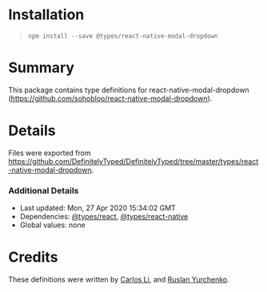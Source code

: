 # Installation
> `npm install --save @types/react-native-modal-dropdown`

# Summary
This package contains type definitions for react-native-modal-dropdown (https://github.com/sohobloo/react-native-modal-dropdown).

# Details
Files were exported from https://github.com/DefinitelyTyped/DefinitelyTyped/tree/master/types/react-native-modal-dropdown.

### Additional Details
 * Last updated: Mon, 27 Apr 2020 15:34:02 GMT
 * Dependencies: [@types/react](https://npmjs.com/package/@types/react), [@types/react-native](https://npmjs.com/package/@types/react-native)
 * Global values: none

# Credits
These definitions were written by [Carlos Li](https://github.com/echoulen), and [Ruslan Yurchenko](https://github.com/rusyurchenko).
